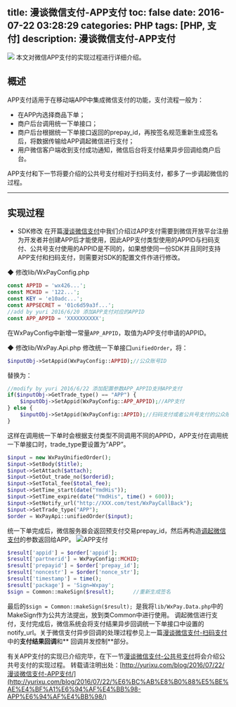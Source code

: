 title: 漫谈微信支付-APP支付
toc: false
date: 2016-07-22 03:28:29
categories: PHP
tags: [PHP, 支付] 
description: 漫谈微信支付-APP支付
---

![](http://7xrc03.com1.z0.glb.clouddn.com/%E5%BE%AE%E4%BF%A1%E6%94%AF%E4%BB%98.jpeg)
本文对微信APP支付的实现过程进行详细介绍。
<!--more-->

## 概述
APP支付适用于在移动端APP中集成微信支付的功能，支付流程一般为：
- 在APP内选择商品下单；
- 商户后台调用统一下单接口；
- 商户后台根据统一下单接口返回的prepay_id，再按签名规范重新生成签名后，将数据传输给APP调起微信进行支付；
- 用户微信客户端收到支付成功通知，微信后台将支付结果异步回调给商户后台。

APP支付和下一节将要介绍的公共号支付相对于扫码支付，都多了一步调起微信的过程。

---

## 实现过程
- SDK修改
在开篇[漫谈微信支付](http://yurixu.com/blog/2016/06/28/%E6%BC%AB%E8%B0%88%E5%BE%AE%E4%BF%A1%E6%94%AF%E4%BB%98/)中我们介绍过APP支付需要到微信开放平台注册为开发者并创建APP后才能使用，因此APP支付类型使用的APPID与扫码支付、公共号支付使用的APPID是不同的，如果想使同一份SDK并且同时支持APP支付和扫码支付，则需要对SDK的配置文件作进行修改。

◆ 修改lib/WxPayConfig.php
```php
const APPID = 'wx426...';
const MCHID = '122...';
const KEY = 'e10adc...';
const APPSECRET = '01c6d59a3f...';
//add by yuri 2016/6/20 添加APP支付对应的APPID
const APP_APPID = 'XXXXXXXXXX';
```
在WxPayConfig中新增一常量`APP_APPID`，取值为APP支付申请的APPID。

◆ 修改lib/WxPay.Api.php
修改统一下单接口`unifiedOrder`，将：
```php
$inputObj->SetAppid(WxPayConfig::APPID);//公众账号ID
```
替换为：
```php
//modify by yuri 2016/6/22 添加配置参数APP_APPID支持APP支付
if($inputObj->GetTrade_type() == "APP") {
	$inputObj->SetAppid(WxPayConfig::APP_APPID);//APP支付
} else {
	$inputObj->SetAppid(WxPayConfig::APPID);//扫码支付或者公共号支付的公众账号ID
}
```
这样在调用统一下单时会根据支付类型不同调用不同的APPID，APP支付在调用统一下单接口时，trade_type要设置为“APP”。
```php
$input = new WxPayUnifiedOrder();
$input->SetBody($title);
$input->SetAttach($attach);
$input->SetOut_trade_no($orderid);
$input->SetTotal_fee($total_fee);
$input->SetTime_start(date("YmdHis"));
$input->SetTime_expire(date("YmdHis", time() + 600));
$input->SetNotify_url("http://XXX.com/test/WxPayCallBack");
$input->SetTrade_type("APP");
$order = WxPayApi::unifiedOrder($input);
```
统一下单完成后，微信服务器会返回预支付交易prepay_id，然后再构造[调起微信支付](https://pay.weixin.qq.com/wiki/doc/api/app/app.php?chapter=9_12&index=2)的参数返回给APP。
![APP支付](http://7xrc03.com1.z0.glb.clouddn.com/APP-%E6%8B%89%E8%B5%B7%E5%BE%AE%E4%BF%A1%E6%94%AF%E4%BB%98.png)
```php
$result['appid'] = $order['appid'];
$result['partnerid'] = WxPayConfig::MCHID;
$result['prepayid'] = $order['prepay_id'];
$result['noncestr'] = $order['nonce_str'];
$result['timestamp'] = time();
$result['package'] = 'Sign=Wxpay';
$sign = Common::makeSign($result);      //重新生成签名
```
最后的`$sign = Common::makeSign($result); `是我将`lib/WxPay.Data.php`中的MakeSign作为公共方法提出，放到类Common中进行使用。
调起微信进行支付，支付完成后，微信系统会将支付结果异步回调统一下单接口中设置的notify_url。关于微信支付异步回调的处理过程参见上一篇[漫谈微信支付-扫码支付](http://yurixu.com/blog/2016/07/15/%E6%BC%AB%E8%B0%88%E5%BE%AE%E4%BF%A1%E6%94%AF%E4%BB%98-%E6%89%AB%E7%A0%81%E6%94%AF%E4%BB%98/)中的**支付结果回调**和** 回调并发控制**部分。

有关APP支付的实现已介绍完毕，在下一节[漫谈微信支付-公共号支付](http://yurixu.com/blog/2016/06/28/漫谈微信支付-公共号支付/)将会介绍公共号支付的实现过程。
转载请注明出处：[http://yurixu.com/blog/2016/07/22/漫谈微信支付-APP支付/](http://yurixu.com/blog/2016/07/22/%E6%BC%AB%E8%B0%88%E5%BE%AE%E4%BF%A1%E6%94%AF%E4%BB%98-APP%E6%94%AF%E4%BB%98/)
